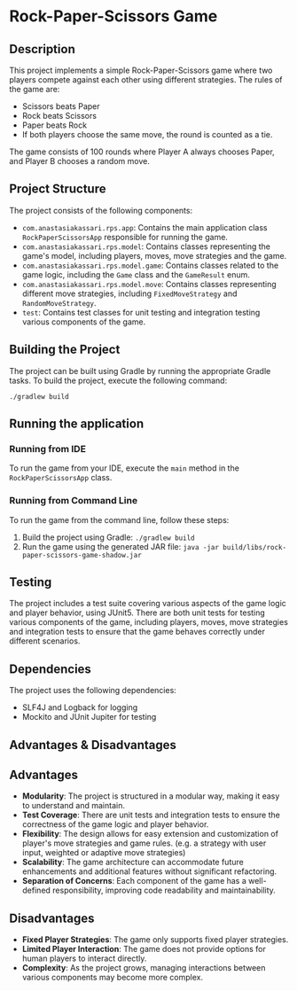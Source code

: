# Rock-Paper-Scissors Game

## Description

This project implements a simple Rock-Paper-Scissors game where two players compete against each other using different 
strategies. The rules of the game are:
- Scissors beats Paper
- Rock beats Scissors
- Paper beats Rock
- If both players choose the same move, the round is counted as a tie.

The game consists of 100 rounds where Player A always chooses Paper, and Player B chooses a random move.

## Project Structure

The project consists of the following components:
- `com.anastasiakassari.rps.app`: Contains the main application class `RockPaperScissorsApp` responsible for running the 
game.
- `com.anastasiakassari.rps.model`: Contains classes representing the game's model, including players, moves, move 
strategies and the game.
- `com.anastasiakassari.rps.model.game`: Contains classes related to the game logic, including the `Game` class and the 
`GameResult` enum.
- `com.anastasiakassari.rps.model.move`: Contains classes representing different move strategies, including 
`FixedMoveStrategy` and `RandomMoveStrategy`.
- `test`: Contains test classes for unit testing and integration testing various components of the game.

## Building the Project

The project can be built using Gradle by running the appropriate Gradle tasks. To build the project, execute the 
following command:
```
./gradlew build
```

## Running the application

### Running from IDE

To run the game from your IDE, execute the `main` method in the `RockPaperScissorsApp` class.

### Running from Command Line

To run the game from the command line, follow these steps:
1. Build the project using Gradle:
   ```./gradlew build```
2. Run the game using the generated JAR file:
   ```java -jar build/libs/rock-paper-scissors-game-shadow.jar```

## Testing

The project includes a test suite covering various aspects of the game logic and player behavior, using JUnit5. There are
both unit tests for testing various components of the game, including players, moves, move strategies and integration tests 
to ensure that the game behaves correctly under different scenarios.

## Dependencies

The project uses the following dependencies:
- SLF4J and Logback for logging
- Mockito and JUnit Jupiter for testing

## Advantages & Disadvantages

## Advantages

- **Modularity**: The project is structured in a modular way, making it easy to understand and maintain.
- **Test Coverage**: There are unit tests and integration tests to ensure the correctness of the game logic and player 
behavior.
- **Flexibility**: The design allows for easy extension and customization of player's move strategies and game rules.
  (e.g. a strategy with user input, weighted or adaptive move strategies)
- **Scalability**: The game architecture can accommodate future enhancements and additional features without significant 
refactoring.
- **Separation of Concerns**: Each component of the game has a well-defined responsibility, improving code 
readability and maintainability.

## Disadvantages

- **Fixed Player Strategies**: The game only supports fixed player strategies.
- **Limited Player Interaction**: The game does not provide options for human players to interact directly.
- **Complexity**: As the project grows, managing interactions between various components may become more complex.
